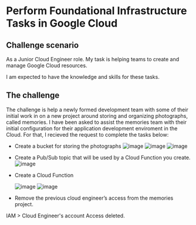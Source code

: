 # Perform Foundational Infrastructure Tasks in Google Cloud

## Challenge scenario

As a Junior Cloud Engineer role. My task is helping teams to create and manage Google Cloud resources.

I am expected to have the knowledge and skills for these tasks.

## The challenge

The challenge is help a newly formed development team with some of their initial work in on a new project around storing and organizing photographs, called memories. 
I have been asked to assist the memories team with their initial configuration for their application development enviroment in the Cloud. For that, I recieved the request to complete the tasks below:


- Create a bucket for storing the photographs
 ![image](https://github.com/moniquecardoso25/GoogleCloud-ProfessionalArchitect/assets/140358716/b0e56f00-36f6-4c3c-8a93-8918e8f2e12d)
![image](https://github.com/moniquecardoso25/GoogleCloud-ProfessionalArchitect/assets/140358716/23e7f4d6-54e5-4bb0-8964-cb5e27edb032)
![image](https://github.com/moniquecardoso25/GoogleCloud-ProfessionalArchitect/assets/140358716/0bb87369-fecc-490c-a5c1-701d1bf8aa8b)


- Create a Pub/Sub topic that will be used by a Cloud Function you create.
  ![image](https://github.com/moniquecardoso25/GoogleCloud-ProfessionalArchitect/assets/140358716/342a33b2-8ed1-4051-b4f0-4a6e61a10af9)



- Create a Cloud Function
  
  ![image](https://github.com/moniquecardoso25/GoogleCloud-ProfessionalArchitect/assets/140358716/a6abdc1e-85c0-4f01-b67b-ab24fc9d0590)
  ![image](https://github.com/moniquecardoso25/GoogleCloud-ProfessionalArchitect/assets/140358716/bb6d960b-9f57-4e44-a213-7f2eaa105a09)


- Remove the previous cloud engineer’s access from the memories project.

IAM > Cloud Engineer's account Access deleted.

